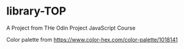 # library-TOP


A Project from THe Odin Project JavaScript Course

Color palette from https://www.color-hex.com/color-palette/1018141